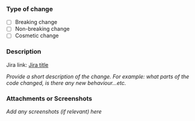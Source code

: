 ### Type of change
- [ ] Breaking change
- [ ] Non-breaking change
- [ ] Cosmetic change

### Description
Jira link: [Jira title](https://jira.tools.tax.service.gov.uk/browse/ARSSTB-151)

_Provide a short description of the change. For example: what parts of the code changed, is there any new behaviour...etc._

### Attachments or Screenshots
_Add any screenshots (if relevant) here_